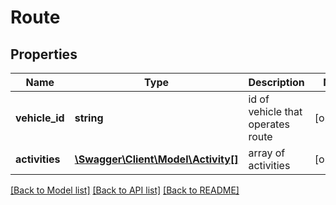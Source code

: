 # Route

## Properties
Name | Type | Description | Notes
------------ | ------------- | ------------- | -------------
**vehicle_id** | **string** | id of vehicle that operates route | [optional] 
**activities** | [**\Swagger\Client\Model\Activity[]**](Activity.md) | array of activities | [optional] 

[[Back to Model list]](../README.md#documentation-for-models) [[Back to API list]](../README.md#documentation-for-api-endpoints) [[Back to README]](../README.md)


